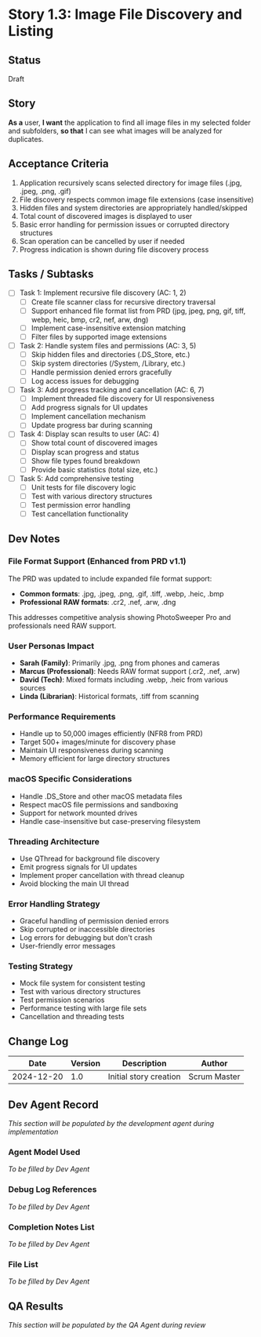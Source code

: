 # Story 1.3: Image File Discovery and Listing

## Status
Draft

## Story
**As a** user,
**I want** the application to find all image files in my selected folder and subfolders,
**so that** I can see what images will be analyzed for duplicates.

## Acceptance Criteria
1. Application recursively scans selected directory for image files (.jpg, .jpeg, .png, .gif)
2. File discovery respects common image file extensions (case insensitive)
3. Hidden files and system directories are appropriately handled/skipped
4. Total count of discovered images is displayed to user
5. Basic error handling for permission issues or corrupted directory structures
6. Scan operation can be cancelled by user if needed
7. Progress indication is shown during file discovery process

## Tasks / Subtasks
- [ ] Task 1: Implement recursive file discovery (AC: 1, 2)
  - [ ] Create file scanner class for recursive directory traversal
  - [ ] Support enhanced file format list from PRD (jpg, jpeg, png, gif, tiff, webp, heic, bmp, cr2, nef, arw, dng)
  - [ ] Implement case-insensitive extension matching
  - [ ] Filter files by supported image extensions
- [ ] Task 2: Handle system files and permissions (AC: 3, 5)
  - [ ] Skip hidden files and directories (.DS_Store, etc.)
  - [ ] Skip system directories (/System, /Library, etc.)
  - [ ] Handle permission denied errors gracefully
  - [ ] Log access issues for debugging
- [ ] Task 3: Add progress tracking and cancellation (AC: 6, 7)
  - [ ] Implement threaded file discovery for UI responsiveness
  - [ ] Add progress signals for UI updates
  - [ ] Implement cancellation mechanism
  - [ ] Update progress bar during scanning
- [ ] Task 4: Display scan results to user (AC: 4)
  - [ ] Show total count of discovered images
  - [ ] Display scan progress and status
  - [ ] Show file types found breakdown
  - [ ] Provide basic statistics (total size, etc.)
- [ ] Task 5: Add comprehensive testing
  - [ ] Unit tests for file discovery logic
  - [ ] Test with various directory structures
  - [ ] Test permission error handling
  - [ ] Test cancellation functionality

## Dev Notes

### File Format Support (Enhanced from PRD v1.1)
The PRD was updated to include expanded file format support:
- **Common formats**: .jpg, .jpeg, .png, .gif, .tiff, .webp, .heic, .bmp
- **Professional RAW formats**: .cr2, .nef, .arw, .dng

This addresses competitive analysis showing PhotoSweeper Pro and professionals need RAW support.

### User Personas Impact
- **Sarah (Family)**: Primarily .jpg, .png from phones and cameras
- **Marcus (Professional)**: Needs RAW format support (.cr2, .nef, .arw)
- **David (Tech)**: Mixed formats including .webp, .heic from various sources
- **Linda (Librarian)**: Historical formats, .tiff from scanning

### Performance Requirements
- Handle up to 50,000 images efficiently (NFR8 from PRD)
- Target 500+ images/minute for discovery phase
- Maintain UI responsiveness during scanning
- Memory efficient for large directory structures

### macOS Specific Considerations
- Handle .DS_Store and other macOS metadata files
- Respect macOS file permissions and sandboxing
- Support for network mounted drives
- Handle case-insensitive but case-preserving filesystem

### Threading Architecture
- Use QThread for background file discovery
- Emit progress signals for UI updates
- Implement proper cancellation with thread cleanup
- Avoid blocking the main UI thread

### Error Handling Strategy
- Graceful handling of permission denied errors
- Skip corrupted or inaccessible directories
- Log errors for debugging but don't crash
- User-friendly error messages

### Testing Strategy
- Mock file system for consistent testing
- Test with various directory structures
- Test permission scenarios
- Performance testing with large file sets
- Cancellation and threading tests

## Change Log
| Date | Version | Description | Author |
|------|---------|-------------|---------|
| 2024-12-20 | 1.0 | Initial story creation | Scrum Master |

## Dev Agent Record
*This section will be populated by the development agent during implementation*

### Agent Model Used
*To be filled by Dev Agent*

### Debug Log References
*To be filled by Dev Agent*

### Completion Notes List
*To be filled by Dev Agent*

### File List
*To be filled by Dev Agent*

## QA Results
*This section will be populated by the QA Agent during review*
